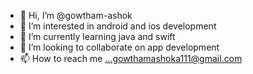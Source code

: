 - 👋 Hi, I’m @gowtham-ashok
- 👀 I’m interested in android and ios development
- 🌱 I’m currently learning java and swift
- 💞️ I’m looking to collaborate on app development 
- 📫 How to reach me ...gowthamashoka111@gmail.com

<!---
gowtham-ashok/gowtham-ashok is a ✨ special ✨ repository because its `README.md` (this file) appears on your GitHub profile.
You can click the Preview link to take a look at your changes.
--->
